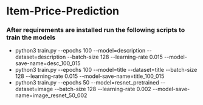 # Item-Price-Prediction

### After requirements are installed run the following scripts to train the models
* python3 train.py --epochs 100 --model=description --dataset=description --batch-size 128 --learning-rate 0.015 --model-save-name=desc_100_015
* python3 train.py --epochs 100 --model=title --dataset=title --batch-size 128 --learning-rate 0.015 --model-save-name=title_100_015
* python3 train.py --epochs 50 --model=resnet_pretrained --dataset=image --batch-size 128 --learning-rate 0.002 --model-save-name=image_resnet_50_002